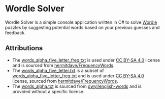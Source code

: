 # Wordle Solver

Wordle Solver is a simple console application written in C# to solve [Wordle](https://www.nytimes.com/games/wordle/index.html) puzzles by suggesting potential words based on your previous guesses and feedback.

## Attributions

- The [words_alpha_five_letter_freq.txt](./src/Wordle/resources/words_alpha_five_letter_freq.txt) is used under [CC BY-SA 4.0](https://creativecommons.org/licenses/by-sa/4.0/) license and is sourced from [hermitdave/FrequencyWords](https://github.com/hermitdave/FrequencyWords).
- The [words_alpha_five_letter.txt](./src/Wordle/resources/words_alpha_five_letter.txt) is a subset of [words_alpha_five_letter_freq.txt](./src/Wordle/resources/words_alpha_five_letter_freq.txt) and is used under [CC BY-SA 4.0](https://creativecommons.org/licenses/by-sa/4.0/) license, sourced from [hermitdave/FrequencyWords](https://github.com/hermitdave/FrequencyWords).
- The [words_alpha.txt](./src/Wordle/resources/words_alpha.txt) is sourced from [dwyl/english-words](https://github.com/dwyl/english-words) and is provided without a specific license.